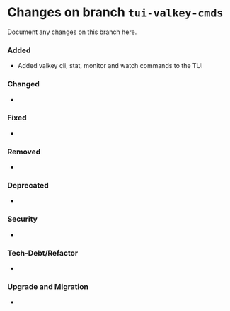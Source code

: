# Changes on branch `tui-valkey-cmds`
Document any changes on this branch here.
### Added
- Added valkey cli, stat, monitor and watch commands to the TUI 

### Changed
- 

### Fixed
- 

### Removed
- 

### Deprecated
- 

### Security
- 

### Tech-Debt/Refactor
- 

### Upgrade and Migration
- 
